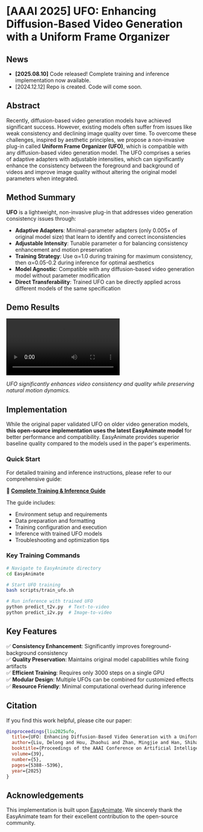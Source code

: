 # [AAAI 2025] UFO: Enhancing Diffusion-Based Video Generation with a Uniform Frame Organizer

## News
* **[2025.08.10]** Code released! Complete training and inference implementation now available.
* [2024.12.12] Repo is created. Code will come soon.

## Abstract

Recently, diffusion-based video generation models have achieved significant success. However, existing models often suffer from issues like weak consistency and declining image quality over time. To overcome these challenges, inspired by aesthetic principles, we propose a non-invasive plug-in called **Uniform Frame Organizer (UFO)**, which is compatible with any diffusion-based video generation model. The UFO comprises a series of adaptive adapters with adjustable intensities, which can significantly enhance the consistency between the foreground and background of videos and improve image quality without altering the original model parameters when integrated.

## Method Summary

**UFO** is a lightweight, non-invasive plug-in that addresses video generation consistency issues through:

- **Adaptive Adapters**: Minimal-parameter adapters (only 0.005× of original model size) that learn to identify and correct inconsistencies
- **Adjustable Intensity**: Tunable parameter α for balancing consistency enhancement and motion preservation
- **Training Strategy**: Use α=1.0 during training for maximum consistency, then α=0.05-0.2 during inference for optimal aesthetics
- **Model Agnostic**: Compatible with any diffusion-based video generation model without parameter modification
- **Direct Transferability**: Trained UFO can be directly applied across different models of the same specification

## Demo Results

![UFO Results](asset/UFO_ResultsVideo.mp4)

*UFO significantly enhances video consistency and quality while preserving natural motion dynamics.*

## Implementation

While the original paper validated UFO on older video generation models, **this open-source implementation uses the latest EasyAnimate model** for better performance and compatibility. EasyAnimate provides superior baseline quality compared to the models used in the paper's experiments.

### Quick Start

For detailed training and inference instructions, please refer to our comprehensive guide:

**📖 [Complete Training & Inference Guide](EasyAnimate/README.md)**

The guide includes:
- Environment setup and requirements
- Data preparation and formatting
- Training configuration and execution
- Inference with trained UFO models
- Troubleshooting and optimization tips

### Key Training Commands

```bash
# Navigate to EasyAnimate directory
cd EasyAnimate

# Start UFO training
bash scripts/train_ufo.sh

# Run inference with trained UFO
python predict_t2v.py  # Text-to-video
python predict_i2v.py  # Image-to-video
```

## Key Features

✅ **Consistency Enhancement**: Significantly improves foreground-background consistency  
✅ **Quality Preservation**: Maintains original model capabilities while fixing artifacts  
✅ **Efficient Training**: Requires only 3000 steps on a single GPU  
✅ **Modular Design**: Multiple UFOs can be combined for customized effects  
✅ **Resource Friendly**: Minimal computational overhead during inference  

## Citation

If you find this work helpful, please cite our paper:

```bibtex
@inproceedings{liu2025ufo,
  title={UFO: Enhancing Diffusion-Based Video Generation with a Uniform Frame Organizer},
  author={Liu, Delong and Hou, Zhaohui and Zhan, Mingjie and Han, Shihao and Zhao, Zhicheng and Su, Fei},
  booktitle={Proceedings of the AAAI Conference on Artificial Intelligence},
  volume={39},
  number={5},
  pages={5388--5396},
  year={2025}
}
```

## Acknowledgements

This implementation is built upon [EasyAnimate](https://github.com/aigc-apps/EasyAnimate). We sincerely thank the EasyAnimate team for their excellent contribution to the open-source community.
